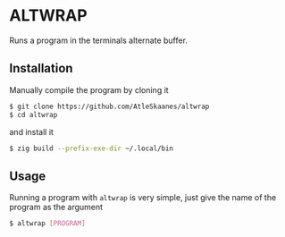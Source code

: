 # ALTWRAP

Runs a program in the terminals alternate buffer.

## Installation

Manually compile the program by cloning it

```sh
$ git clone https://github.com/AtleSkaanes/altwrap
$ cd altwrap
```

and install it

```sh
$ zig build --prefix-exe-dir ~/.local/bin
```

## Usage

Running a program with `altwrap` is very simple, just give the name of the program as the argument

```sh
$ altwrap [PROGRAM]
```
